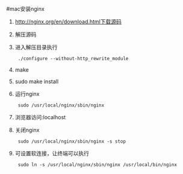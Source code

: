 #mac安装nginx

1. http://nginx.org/en/download.html下载源码
2. 解压源码
3. 进入解压目录执行

		./configure --without-http_rewrite_module
4. make 
5. sudo make install
6. 运行nginx
		
		sudo /usr/local/nginx/sbin/nginx
		
7. 浏览器访问:localhost

8. 关闭nginx
	
		sudo /usr/local/nginx/sbin/nginx -s stop

9. 可设置软连接，让终端可以执行

		sudo ln -s /usr/local/nginx/sbin/nginx /usr/local/bin/nginx
